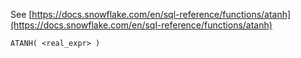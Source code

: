 See [https://docs.snowflake.com/en/sql-reference/functions/atanh](https://docs.snowflake.com/en/sql-reference/functions/atanh)
```
ATANH( <real_expr> )
```
